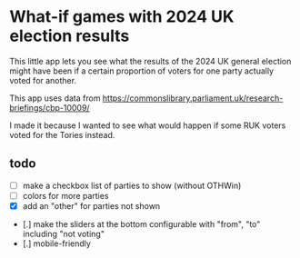 # What-if games with 2024 UK election results

This little app lets you see what the results of the 2024 UK general election might have been if a
certain proportion of voters for one party actually voted for another.

This app uses data from https://commonslibrary.parliament.uk/research-briefings/cbp-10009/

I made it because I wanted to see what would happen if some RUK voters voted for the Tories instead.

## todo

- [ ] make a checkbox list of parties to show (without OTHWin)
- [ ] colors for more parties
- [x] add an "other" for parties not shown
- [.] make the sliders at the bottom configurable with "from", "to" including "not voting"
- [.] mobile-friendly

